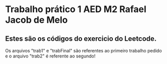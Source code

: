 <h1>Trabalho prático 1 AED M2 Rafael Jacob de Melo</h1>


<body>
<h2>Estes são os códigos do exercicio do Leetcode.</h2>
  <p>Os arquivos "trab1" e "trabFinal" são referentes ao primeiro trabalho pedido e o arquivo "trab2" é referente ao segundo!</p>
</body>
